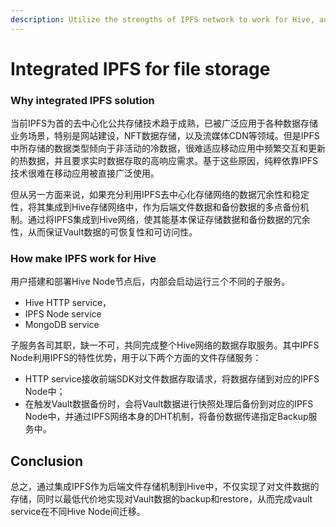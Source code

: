 ```yaml
---
description: Utilize the strengths of IPFS network to work for Hive, and enhance its accessiblity and redundancy of vault data as well.
---
```


# Integrated IPFS for file storage

### Why integrated IPFS solution&#x20;

当前IPFS为首的去中心化公共存储技术趋于成熟，已被广泛应用于各种数据存储业务场景，特别是网站建设，NFT数据存储，以及流媒体CDN等领域。但是IPFS中所存储的数据类型倾向于非活动的冷数据，很难适应移动应用中频繁交互和更新的热数据，并且要求实时数据存取的高响应需求。基于这些原因，纯粹依靠IPFS技术很难在移动应用被直接广泛使用。

但从另一方面来说，如果充分利用IPFS去中心化存储网络的数据冗余性和稳定性，将其集成到Hive存储网络中，作为后端文件数据和备份数据的多点备份机制。通过将IPFS集成到Hive网络，使其能基本保证存储数据和备份数据的冗余性，从而保证Vault数据的可恢复性和可访问性。

### How make IPFS work for Hive

用户搭建和部署Hive Node节点后，内部会启动运行三个不同的子服务。

* Hive HTTP service，
* IPFS Node service
* MongoDB service

子服务各司其职，缺一不可，共同完成整个Hive网络的数据存取服务。其中IPFS Node利用IPFS的特性优势，用于以下两个方面的文件存储服务：

* HTTP service接收前端SDK对文件数据存取请求，将数据存储到对应的IPFS Node中；
* 在触发Vault数据备份时，会将Vault数据进行快照处理后备份到对应的IPFS Node中，并通过IPFS网络本身的DHT机制，将备份数据传递指定Backup服务中。

## Conclusion

总之，通过集成IPFS作为后端文件存储机制到Hive中，不仅实现了对文件数据的存储，同时以最低代价地实现对Vault数据的backup和restore，从而完成vault service在不同Hive Node间迁移。
